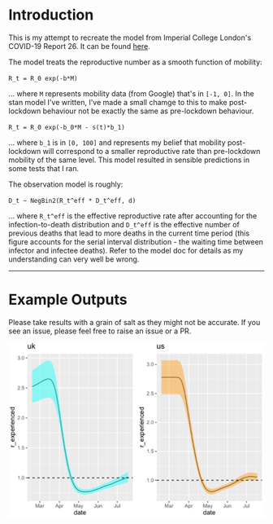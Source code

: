 # Introduction

This is my attempt to recreate the model from Imperial College London's COVID-19 Report 26. It can be found
[here](https://www.imperial.ac.uk/media/imperial-college/medicine/mrc-gida/2020-06-08-COVID19-Report-26.pdf).

The model treats the reproductive number as a smooth function of mobility:

` R_t = R_0 exp(-b*M) `

... where `M` represents mobility data (from Google) that's in `[-1, 0]`. In the stan model I've written,
I've made a small chamge to this to make post-lockdown behaviour not be exactly the same as pre-lockdown behaviour.

` R_t = R_0 exp(-b_0*M - s(t)*b_1) `

... where `b_1` is in `[0, 100]` and represents my belief that mobility post-lockdown will correspond to a smaller
reproductive rate than pre-lockdown mobility of the same level. This model resulted in sensible predictions in some
tests that I ran.

The observation model is roughly:

`D_t ~ NegBin2(R_t^eff * D_t^eff, d)`

... where `R_t^eff` is the effective reproductive rate after accounting for the infection-to-death distribution and
`D_t^eff` is the effective number of previous deaths that lead to more deaths in the current time period (this figure
accounts for the serial interval distribution - the waiting time between infector and infectee deaths). Refer to the 
model doc for details as my understanding can very well be wrong.

---

# Example Outputs

Please take results with a grain of salt as they might not be accurate. If you see an issue, please feel free to raise
an issue or a PR.

![Draft outputs.](outputs/inital_results.png)

